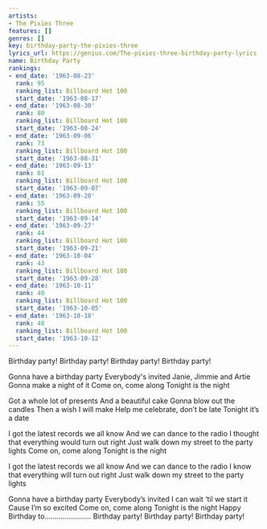 ```yaml
---
artists:
- The Pixies Three
features: []
genres: []
key: birthday-party-the-pixies-three
lyrics_url: https://genius.com/The-pixies-three-birthday-party-lyrics
name: Birthday Party
rankings:
- end_date: '1963-08-23'
  rank: 95
  ranking_list: Billboard Hot 100
  start_date: '1963-08-17'
- end_date: '1963-08-30'
  rank: 80
  ranking_list: Billboard Hot 100
  start_date: '1963-08-24'
- end_date: '1963-09-06'
  rank: 73
  ranking_list: Billboard Hot 100
  start_date: '1963-08-31'
- end_date: '1963-09-13'
  rank: 61
  ranking_list: Billboard Hot 100
  start_date: '1963-09-07'
- end_date: '1963-09-20'
  rank: 55
  ranking_list: Billboard Hot 100
  start_date: '1963-09-14'
- end_date: '1963-09-27'
  rank: 44
  ranking_list: Billboard Hot 100
  start_date: '1963-09-21'
- end_date: '1963-10-04'
  rank: 43
  ranking_list: Billboard Hot 100
  start_date: '1963-09-28'
- end_date: '1963-10-11'
  rank: 40
  ranking_list: Billboard Hot 100
  start_date: '1963-10-05'
- end_date: '1963-10-18'
  rank: 48
  ranking_list: Billboard Hot 100
  start_date: '1963-10-12'
---
```

Birthday party!
Birthday party!
Birthday party!
Birthday party!

Gonna have a birthday party
Everybody's invited
Janie, Jimmie and Artie
Gonna make a night of it
Come on, come along
Tonight is the night

Got a whole lot of presents
And a beautiful cake
Gonna blow out the candles
Then a wish I will make
Help me celebrate, don’t be late
Tonight it’s a date

I got the latest records we all know
And we can dance to the radio
I thought that everything would turn out right
Just walk down my street to the party lights
Come on, come along
Tonight is the night

I got the latest records we all know
And we can dance to the radio
I know that everything will turn out right
Just walk down my street to the party lights

Gonna have a birthday party
Everybody’s invited
I can wait ‘til we start it
Cause I’m so excited
Come on, come along
Tonight is the night
Happy Birthday to.......................
Birthday party!
Birthday party!
Birthday party!
